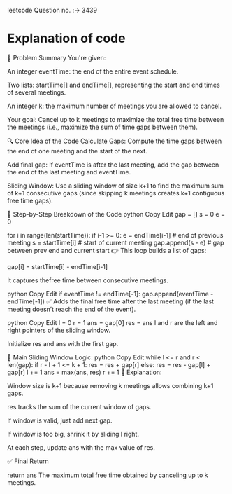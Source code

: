 
leetcode Question no. :-> 3439

# Explanation of code 

🔢 Problem Summary
You're given:

An integer eventTime: the end of the entire event schedule.

Two lists: startTime[] and endTime[], representing the start and end times of several meetings.

An integer k: the maximum number of meetings you are allowed to cancel.

Your goal:
Cancel up to k meetings to maximize the total free time between the meetings (i.e., maximize the sum of time gaps between them).


🔍 Core Idea of the Code
Calculate Gaps:
Compute the time gaps between the end of one meeting and the start of the next.

Add final gap:
If eventTime is after the last meeting, add the gap between the end of the last meeting and eventTime.

Sliding Window:
Use a sliding window of size k+1 to find the maximum sum of k+1 consecutive gaps (since skipping k meetings creates k+1 contiguous free time gaps).

🧠 Step-by-Step Breakdown of the Code
python
Copy
Edit
gap = []
s = 0
e = 0

for i in range(len(startTime)):
    if i-1 >= 0:
        e = endTime[i-1]     # end of previous meeting
    s = startTime[i]         # start of current meeting
    gap.append(s - e)        # gap between prev end and current start
👉 This loop builds a list of gaps:

gap[i] = startTime[i] - endTime[i-1]

It captures thefree time between consecutive meetings.

python
Copy
Edit
if eventTime != endTime[-1]:
    gap.append(eventTime - endTime[-1])
✅ Adds the final free time after the last meeting (if the last meeting doesn’t reach the end of the event).

python
Copy
Edit
l = 0 
r = 1
ans = gap[0]
res = ans
l and r are the left and right pointers of the sliding window.

Initialize res and ans with the first gap.

🔄 Main Sliding Window Logic:
python
Copy
Edit
while l <= r and r < len(gap):
    if r - l + 1 <= k + 1:
        res = res + gap[r]
    else:
        res = res - gap[l] + gap[r]
        l += 1
    ans = max(ans, res)
    r += 1
📌 Explanation:

Window size is k+1 because removing k meetings allows combining k+1 gaps.

res tracks the sum of the current window of gaps.

If window is valid, just add next gap.

If window is too big, shrink it by sliding l right.

At each step, update ans with the max value of res.

✅ Final Return

return ans
The maximum total free time obtained by canceling up to k meetings.


